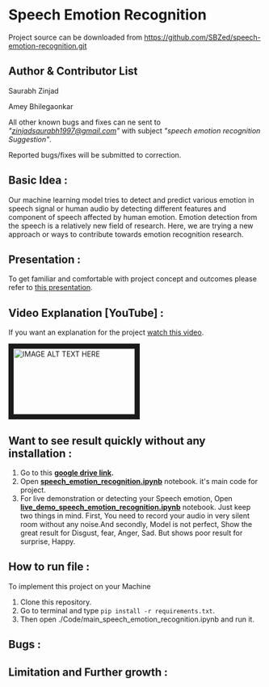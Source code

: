 Speech Emotion Recognition
==========================

Project source can be downloaded from https://github.com/SBZed/speech-emotion-recognition.git

Author & Contributor List
--------------------------
Saurabh Zinjad

Amey Bhilegaonkar

All other known bugs and fixes can ne sent to *"zinjadsaurabh1997@gmail.com"* with subject *"speech emotion recognition Suggestion"*.

Reported bugs/fixes will be submitted to correction.

## Basic Idea :
Our machine learning model tries to detect and predict various emotion in speech signal or human audio by detecting different features and component of speech affected by human emotion. Emotion detection from the speech is a relatively new field of research. Here, we are trying a new approach or ways to contribute towards emotion recognition research.

## Presentation :
To get familiar and comfortable with project concept and outcomes please refer to [this presentation](https://prezi.com/view/UmLEHdSkpPpiZUGSQ71k/).

## Video Explanation [YouTube] :
If you want an explanation for the project [watch this video](https://www.youtube.com/watch?v=yvxpxcncSGs&t).

<a href="http://www.youtube.com/watch?feature=player_embedded&v=yvxpxcncSGs&t
" target="_blank"><img src="https://i9.ytimg.com/vi/yvxpxcncSGs/maxresdefault.jpg?sqp=CMy_iOgF&rs=AOn4CLAKTUrADni1NnBRo6rqR3A7sEXdVA&time=1560420410366" 
alt="IMAGE ALT TEXT HERE" width="240" height="130" border="10" /></a>

## Want to see result quickly without any installation :
1. Go to this **[google drive link](https://drive.google.com/open?id=1vVZ0uq5Uwd27RsODuyabuJePtDcCsbr9).**
2. Open **[speech_emotion_recognition.ipynb](https://colab.research.google.com/drive/1sfa3fN9W0nExpGwIwaX36arm1xYkH2PN)** notebook. it's main code for project.
3. For live demonstration or detecting your Speech emotion, Open **[live_demo_speech_emotion_recognition.ipynb](https://colab.research.google.com/drive/1LXVTlNvr8WJbaBnVbw_NbInV8wTrbOM1)** notebook. Just keep two things in mind. First, You need to record your audio in very silent room without any noise.And secondly, Model is not perfect, Show the great result for Disgust, fear, Anger, Sad. But shows poor result for surprise, Happy.

## How to run file :
To implement this project on your Machine
1. Clone this repository.
2. Go to terminal and type `pip install -r requirements.txt`.
3. Then open ./Code/main_speech_emotion_recognition.ipynb and run it.

## Bugs :

## Limitation and Further growth : 

